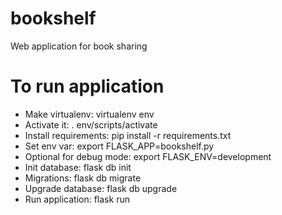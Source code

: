 # bookshelf
Web application for book sharing

# To run application
- Make virtualenv: virtualenv env
- Activate it: . env/scripts/activate
- Install requirements: pip install -r requirements.txt
- Set env var: export FLASK_APP=bookshelf.py
- Optional for debug mode: export FLASK_ENV=development
- Init database: flask db init
- Migrations: flask db migrate
- Upgrade database: flask db upgrade
- Run application: flask run